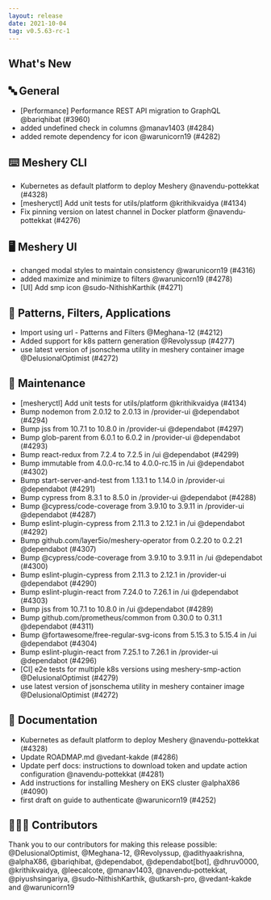 ```yaml
---
layout: release
date: 2021-10-04
tag: v0.5.63-rc-1
---
```


## What's New
## 🔤 General
- [Performance] Performance REST API migration to GraphQL @bariqhibat (#3960)
- added undefined check in columns @manav1403 (#4284)
- added remote dependency for icon @warunicorn19 (#4282)

## ⌨️ Meshery CLI

- Kubernetes as default platform to deploy Meshery @navendu-pottekkat (#4328)
- [mesheryctl] Add unit tests for utils/platform @krithikvaidya (#4134)
- Fix pinning version on latest channel in Docker platform @navendu-pottekkat (#4276)

## 🖥 Meshery UI

- changed modal styles to maintain consistency @warunicorn19 (#4316)
- added maximize and minimize to filters @warunicorn19 (#4278)
- [UI] Add smp icon @sudo-NithishKarthik (#4271)

## 🔋 Patterns, Filters, Applications

- Import using url - Patterns and Filters @Meghana-12 (#4212)
- Added support for k8s pattern generation @Revolyssup (#4277)
- use latest version of jsonschema utility in meshery container image @DelusionalOptimist (#4272)

## 🧰 Maintenance

- [mesheryctl] Add unit tests for utils/platform @krithikvaidya (#4134)
- Bump nodemon from 2.0.12 to 2.0.13 in /provider-ui @dependabot (#4294)
- Bump jss from 10.7.1 to 10.8.0 in /provider-ui @dependabot (#4297)
- Bump glob-parent from 6.0.1 to 6.0.2 in /provider-ui @dependabot (#4293)
- Bump react-redux from 7.2.4 to 7.2.5 in /ui @dependabot (#4299)
- Bump immutable from 4.0.0-rc.14 to 4.0.0-rc.15 in /ui @dependabot (#4302)
- Bump start-server-and-test from 1.13.1 to 1.14.0 in /provider-ui @dependabot (#4291)
- Bump cypress from 8.3.1 to 8.5.0 in /provider-ui @dependabot (#4288)
- Bump @cypress/code-coverage from 3.9.10 to 3.9.11 in /provider-ui @dependabot (#4287)
- Bump eslint-plugin-cypress from 2.11.3 to 2.12.1 in /ui @dependabot (#4292)
- Bump github.com/layer5io/meshery-operator from 0.2.20 to 0.2.21 @dependabot (#4307)
- Bump @cypress/code-coverage from 3.9.10 to 3.9.11 in /ui @dependabot (#4300)
- Bump eslint-plugin-cypress from 2.11.3 to 2.12.1 in /provider-ui @dependabot (#4290)
- Bump eslint-plugin-react from 7.24.0 to 7.26.1 in /ui @dependabot (#4303)
- Bump jss from 10.7.1 to 10.8.0 in /ui @dependabot (#4289)
- Bump github.com/prometheus/common from 0.30.0 to 0.31.1 @dependabot (#4311)
- Bump @fortawesome/free-regular-svg-icons from 5.15.3 to 5.15.4 in /ui @dependabot (#4304)
- Bump eslint-plugin-react from 7.25.1 to 7.26.1 in /provider-ui @dependabot (#4296)
- [CI] e2e tests for multiple k8s versions using meshery-smp-action @DelusionalOptimist (#4279)
- use latest version of jsonschema utility in meshery container image @DelusionalOptimist (#4272)

## 📖 Documentation

- Kubernetes as default platform to deploy Meshery @navendu-pottekkat (#4328)
- Update ROADMAP.md @vedant-kakde (#4286)
- Update perf docs: instructions to download token and update action configuration @navendu-pottekkat (#4281)
- Add instructions for installing Meshery on EKS cluster @alphaX86 (#4090)
- first draft on guide to authenticate @warunicorn19 (#4252)

## 👨🏽‍💻 Contributors

Thank you to our contributors for making this release possible:
@DelusionalOptimist, @Meghana-12, @Revolyssup, @adithyaakrishna, @alphaX86, @bariqhibat, @dependabot, @dependabot[bot], @dhruv0000, @krithikvaidya, @leecalcote, @manav1403, @navendu-pottekkat, @piyushsingariya, @sudo-NithishKarthik, @utkarsh-pro, @vedant-kakde and @warunicorn19
